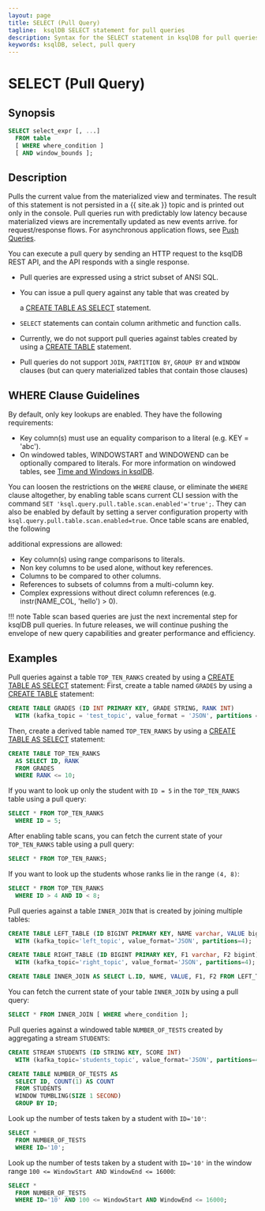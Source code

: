 ```yaml
---
layout: page
title: SELECT (Pull Query)
tagline:  ksqlDB SELECT statement for pull queries
description: Syntax for the SELECT statement in ksqlDB for pull queries
keywords: ksqlDB, select, pull query
---
```


SELECT (Pull Query)
===================

Synopsis
--------

```sql
SELECT select_expr [, ...]
  FROM table
  [ WHERE where_condition ]
  [ AND window_bounds ];
```

Description
-----------

Pulls the current value from the materialized view and terminates. The result
of this statement is not persisted in a {{ site.ak }} topic and is printed out
only in the console. Pull queries run with predictably low latency because materialized views are incrementally updated as new events arrive.
for request/response flows. For asynchronous application flows, see 
[Push Queries](select-push-query.md).

You can execute a pull query by sending an HTTP request to the ksqlDB REST API, and
the API responds with a single response.  


-   Pull queries are expressed using a strict subset of ANSI SQL.
-   You can issue a pull query against any table that was created by  

    a [CREATE TABLE AS SELECT](../../ksqldb-reference/create-table-as-select) 
    statement.
-   `SELECT` statements can contain column arithmetic and function calls.
-   Currently, we do not support pull queries against tables created by using a [CREATE TABLE](../../ksqldb-reference/create-table) statement.
-   Pull queries do not support `JOIN`, `PARTITION BY`, `GROUP BY` and `WINDOW` clauses (but can query materialized tables that contain those clauses)

WHERE Clause Guidelines
-----------------------

By default, only key lookups are enabled. They have the following requirements:
-   Key column(s) must use an equality comparison to a literal (e.g. KEY = 'abc').
-   On windowed tables, WINDOWSTART and WINDOWEND can be optionally compared to literals. 
    For more information on windowed tables, see [Time and Windows in ksqlDB](../../concepts/time-and-windows-in-ksqldb-queries.md).

You can loosen the restrictions on the `WHERE` clause, or eliminate the `WHERE` clause altogether, by enabling table scans
current CLI session with the command `SET 'ksql.query.pull.table.scan.enabled'='true';`. 
They can also be enabled by default by setting a server configuration property with 
`ksql.query.pull.table.scan.enabled=true`. Once table scans are enabled, the following 

additional expressions are allowed:
-   Key column(s) using range comparisons to literals.
-   Non key columns to be used alone, without key references.
-   Columns to be compared to other columns.
-   References to subsets of columns from a multi-column key.
-   Complex expressions without direct column references (e.g. instr(NAME_COL, 'hello') > 0).

!!! note
	Table scan based queries are just the next incremental step for ksqlDB pull queries. 
	In future releases, we will continue pushing the envelope of new query capabilities and 
	greater performance and efficiency.

Examples
--------
Pull queries against a table `TOP_TEN_RANKS` created by using a 
[CREATE TABLE AS SELECT](../../ksqldb-reference/create-table-as-select) statement:
First, create a table named `GRADES` by using a [CREATE TABLE](../../ksqldb-reference/create-table) 
statement:
```sql
CREATE TABLE GRADES (ID INT PRIMARY KEY, GRADE STRING, RANK INT) 
  WITH (kafka_topic = 'test_topic', value_format = 'JSON', partitions = 4);
```
Then, create a derived table named `TOP_TEN_RANKS` by using a 
[CREATE TABLE AS SELECT](../../ksqldb-reference/create-table-as-select) statement:
```sql
CREATE TABLE TOP_TEN_RANKS 
  AS SELECT ID, RANK 
  FROM GRADES 
  WHERE RANK <= 10;
```
If you want to look up only the student with `ID = 5` in the `TOP_TEN_RANKS` table using a pull query:
```sql
SELECT * FROM TOP_TEN_RANKS
  WHERE ID = 5;
```
After enabling table scans, you can fetch the current state of your `TOP_TEN_RANKS` table using a pull query:
```sql
SELECT * FROM TOP_TEN_RANKS;
```
If you want to look up the students whose ranks lie in the range `(4, 8)`:
```sql
SELECT * FROM TOP_TEN_RANKS
  WHERE ID > 4 AND ID < 8;
```

Pull queries against a table `INNER_JOIN` that is created by joining multiple tables:
```sql
CREATE TABLE LEFT_TABLE (ID BIGINT PRIMARY KEY, NAME varchar, VALUE bigint) 
  WITH (kafka_topic='left_topic', value_format='JSON', partitions=4);
```
```sql
CREATE TABLE RIGHT_TABLE (ID BIGINT PRIMARY KEY, F1 varchar, F2 bigint) 
  WITH (kafka_topic='right_topic', value_format='JSON', partitions=4);
```
```sql
CREATE TABLE INNER_JOIN AS SELECT L.ID, NAME, VALUE, F1, F2 FROM LEFT_TABLE L JOIN RIGHT_TABLE R ON L.ID = R.ID;
```
You can fetch the current state of your table `INNER_JOIN` by using a pull query:
```sql
SELECT * FROM INNER_JOIN [ WHERE where_condition ];
```

Pull queries against a windowed table `NUMBER_OF_TESTS` created by aggregating a stream `STUDENTS`:
```sql
CREATE STREAM STUDENTS (ID STRING KEY, SCORE INT) 
  WITH (kafka_topic='students_topic', value_format='JSON', partitions=4);
```
```sql
CREATE TABLE NUMBER_OF_TESTS AS 
  SELECT ID, COUNT(1) AS COUNT 
  FROM STUDENTS 
  WINDOW TUMBLING(SIZE 1 SECOND) 
  GROUP BY ID;
```
Look up the number of tests taken by a student with `ID='10'`:
```sql
SELECT * 
  FROM NUMBER_OF_TESTS 
  WHERE ID='10';
```
Look up the number of tests taken by a student with `ID='10'` 
in the window range `100 <= WindowStart AND WindowEnd <= 16000`:
```sql
SELECT *
  FROM NUMBER_OF_TESTS 
  WHERE ID='10' AND 100 <= WindowStart AND WindowEnd <= 16000;
```

